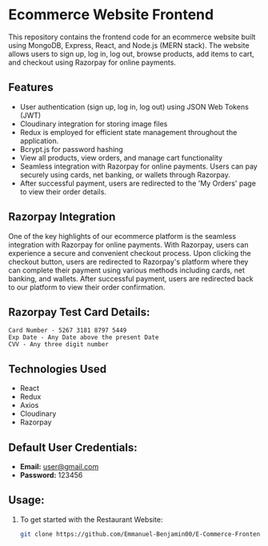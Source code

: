 # Ecommerce Website Frontend

This repository contains the frontend code for an ecommerce website built using MongoDB, Express, React, and Node.js (MERN stack). The website allows users to sign up, 
log in, log out, browse products, add items to cart, and checkout using Razorpay for online payments.

## Features

- User authentication (sign up, log in, log out) using JSON Web Tokens (JWT)
- Cloudinary integration for storing image files
- Redux is employed for efficient state management throughout the application.
- Bcrypt.js for password hashing
- View all products, view orders, and manage cart functionality
- Seamless integration with Razorpay for online payments. Users can pay securely using cards, net banking, or wallets through Razorpay.
- After successful payment, users are redirected to the 'My Orders' page to view their order details.

## Razorpay Integration
One of the key highlights of our ecommerce platform is the seamless integration with Razorpay for online payments. With Razorpay, users can experience a secure and
convenient checkout process. Upon clicking the checkout button, users are redirected to Razorpay's platform where they can complete their payment using various methods 
including cards, net banking, and wallets. After successful payment, users are redirected back to our platform to view their order confirmation.

## Razorpay Test Card Details:
    Card Number - 5267 3181 8797 5449
    Exp Date - Any Date above the present Date
    CVV - Any three digit number

  ## Technologies Used

- React
- Redux
- Axios
- Cloudinary
- Razorpay

## Default User Credentials:

  - **Email:** user@gmail.com
  - **Password:** 123456

    
## Usage:

1. To get started with the Restaurant Website:
   ```bash
   git clone https://github.com/Emmanuel-Benjamin00/E-Commerce-Frontend.git




